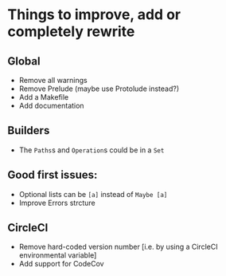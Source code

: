# Things to improve, add or completely rewrite


## Global

- Remove all warnings
- Remove Prelude (maybe use Protolude instead?)
- Add a Makefile
- Add documentation


## Builders

- The `Paths`s and `Operation`s could be in a `Set`


## Good first issues:

- Optional lists can be `[a]` instead of `Maybe [a]`
- Improve Errors strcture


## CircleCI

- Remove hard-coded version number [i.e. by using a CircleCI environmental variable]
- Add support for CodeCov
